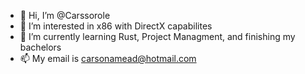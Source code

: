 - 👋 Hi, I’m @Carssorole
- 👀 I’m interested in x86 with DirectX capabilites
- 🌱 I’m currently learning Rust, Project Managment, and finishing my bachelors
- 📫 My email is carsonamead@hotmail.com



<!---
Carssorole/Carssorole is a ✨ special ✨ repository because its `README.md` (this file) appears on your GitHub profile.
You can click the Preview link to take a look at your changes.
--->
